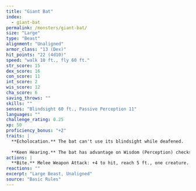 ```yaml
---
title: "Giant Bat"
index:
  - giant-bat
permalink: /monsters/giant-bat/
size: "Large"
type: "Beast"
alignment: "Unaligned"
armor_class: "13 (Dex)"
hit_points: "22 (4d10)"
speed: "walk 10 ft., fly 60 ft."
str_score: 15
dex_score: 16
con_score: 11
int_score: 2
wis_score: 12
cha_score: 6
saving_throws: ""
skills: ""
senses: "Blindsight 60 ft., Passive Perception 11"
languages: ""
challenge_rating: 0.25
xp: 50
proficiency_bonus: "+2"
traits: |
  **Echolocation.** The bat can't use its blindsight while deafened.
  
  **Keen Hearing.** The bat has advantage on Wisdom (Perception) checks that rely on hearing.
actions: |
  **Bite.** Melee Weapon Attack: +4 to hit, reach 5 ft., one creature. Hit: 5 (1d6 + 2) piercing damage.
reactions: ""
excerpt: "Large Beast, Unaligned"
source: "Basic Rules"
---
```

